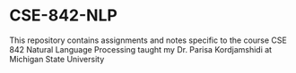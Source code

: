 # CSE-842-NLP
This repository contains assignments and notes specific to the course CSE 842 Natural Language Processing taught my Dr. Parisa Kordjamshidi at Michigan State University
